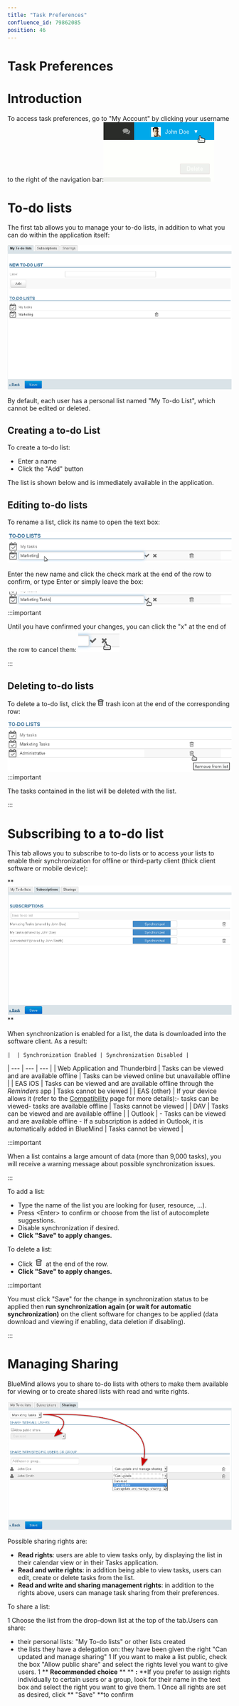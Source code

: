 ```yaml
---
title: "Task Preferences"
confluence_id: 79862085
position: 46
---
```

# Task Preferences


# Introduction

To access task preferences, go to "My Account" by clicking your username to the right of the navigation bar:![](../../attachments/79862085/79862100.png)


# To-do lists

The first tab allows you to manage your to-do lists, in addition to what you can do within the application itself:

![](../../attachments/79862085/79862097.png)

By default, each user has a personal list named "My To-do List", which cannot be edited or deleted.

## Creating a to-do List

To create a to-do list:

- Enter a name
- Click the "Add" button


The list is shown below and is immediately available in the application.

## Editing to-do lists

To rename a list, click its name to open the text box:

![](../../attachments/79862085/79862095.png)

Enter the new name and click the check mark at the end of the row to confirm, or type Enter or simply leave the box:

![](../../attachments/79862085/79862093.png)
:::important

Until you have confirmed your changes, you can click the "x" at the end of the row to cancel them: ![](../../attachments/79862085/79862092.png)

:::

## Deleting to-do lists

To delete a to-do list, click the ![](../../attachments/79862085/79862099.png) trash icon at the end of the corresponding row:

![](../../attachments/79862085/79862090.png)
:::important

The tasks contained in the list will be deleted with the list.

:::

# Subscribing to a to-do list

This tab allows you to subscribe to to-do lists or to access your lists to enable their synchronization for offline or third-party client (thick client software or mobile device):

 ** ![](../../attachments/79862085/79862088.png) ** 

When synchronization is enabled for a list, the data is downloaded into the software client. As a result:


    |  | Synchronization Enabled | Synchronization Disabled |
| --- | --- | --- |
| Web Application and Thunderbird | Tasks can be viewed and are available offline | Tasks can be viewed online but unavailable offline |
| EAS iOS | Tasks can be viewed and are available offline through the *Reminders* app | Tasks cannot be viewed |
| EAS (other) | If your device allows it (refer to the [Compatibility](https://forge.bluemind.net/confluence/display/DA/.Compatibilite+vBM-3.5) page for more details):- tasks can be viewed- tasks are available offline | Tasks cannot be viewed |
| DAV | Tasks can be viewed and are available offline |
| Outlook | - Tasks can be viewed and are available offline - If a subscription is added in Outlook, it is automatically added in BlueMind | Tasks cannot be viewed |

:::important

When a list contains a large amount of data (more than 9,000 tasks), you will receive a warning message about possible synchronization issues.

:::

To add a list:

- Type the name of the list you are looking for (user, resource, ...).
- Press &lt;Enter> to confirm or choose from the list of autocomplete suggestions.
- Disable synchronization if desired.
- **Click "Save" to apply changes.**


To delete a list:

- Click  ![](../../attachments/79862085/79862099.png)  at the end of the row.
- **Click "Save" to apply changes.**


:::important

You must click "Save" for the change in synchronization status to be applied then **run synchronization again (or wait for automatic synchronization)** on the client software for changes to be applied (data download and viewing if enabling, data deletion if disabling).

:::

# Managing Sharing

BlueMind allows you to share to-do lists with others to make them available for viewing or to create shared lists with read and write rights.

![](../../attachments/79862085/79862086.png)

Possible sharing rights are:

- **Read rights**: users are able to view tasks only, by displaying the list in their calendar view or in their Tasks application.
- **Read and write rights**: in addition being able to view tasks, users can edit, create or delete tasks from the list.
- **Read and write and sharing management rights**: in addition to the rights above, users can manage task sharing from their preferences.


To share a list:

1 Choose the list from the drop-down list at the top of the tab.Users can share: 
  - their personal lists: "My To-do lists" or other lists created
  - the lists they have a delegation on: they have been given the right "Can updated and manage sharing"
1 If you want to make a list public, check the box "Allow public share" and select the rights level you want to give users.
1 ** **Recommended choice** ** ** **:** **If you prefer to assign rights individually to certain users or a group, look for their name in the text box and select the right you want to give them.
1 Once all rights are set as desired, click ** "Save" **to confirm


